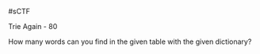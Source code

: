 #sCTF

Trie Again - 80

How many words can you find in the given table with the given dictionary?


